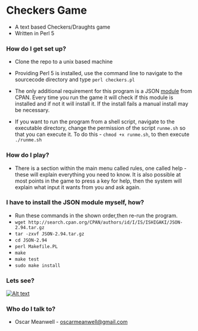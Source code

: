 # Checkers Game #

* A text based Checkers/Draughts game
* Written in Perl 5

### How do I get set up? ###

* Clone the repo to a unix based machine
* Providing Perl 5 is installed, use the command line to navigate to the sourcecode
  directory and type `perl checkers.pl`
* The only additional requirement for this program is a JSON [module](http://search.cpan.org/~ishigaki/JSON-2.94/lib/JSON.pm) from CPAN.
  Every time you run the game it will check if this module is installed and if
  not it will install it. If the install fails a manual install may be necessary.
 
* If you want to run the program from a shell script, navigate to the executable
  directory, change the permission of the script `runme.sh` so that you can execute
  it. To do this - `chmod +x runme.sh`, to then execute `./runme.sh`

### How do I play? ###
* There is a section within the main menu called rules, one called help - these will
  explain everything you need to know. It is also possible at most points in the game
  to press a key for help, then the system will explain what input it wants from you
  and ask again. 
  
### I have to install the JSON module myself, how? ###

* Run these commands in the shown order,then re-run the program.
* `wget http://search.cpan.org/CPAN/authors/id/I/IS/ISHIGAKI/JSON-2.94.tar.gz`
* `tar -zxvf JSON-2.94.tar.gz`
* `cd JSON-2.94`
* `perl Makefile.PL`
* `make`
* `make test`
* `sudo make install`

### Lets see? ###
[![Alt text](https://img.youtube.com/vi/qFtc9W2nZKE/0.jpg)](https://www.youtube.com/watch?v=qFtc9W2nZKE)
### Who do I talk to? ###

* Oscar Meanwell - oscarmeanwell@gmail.com
